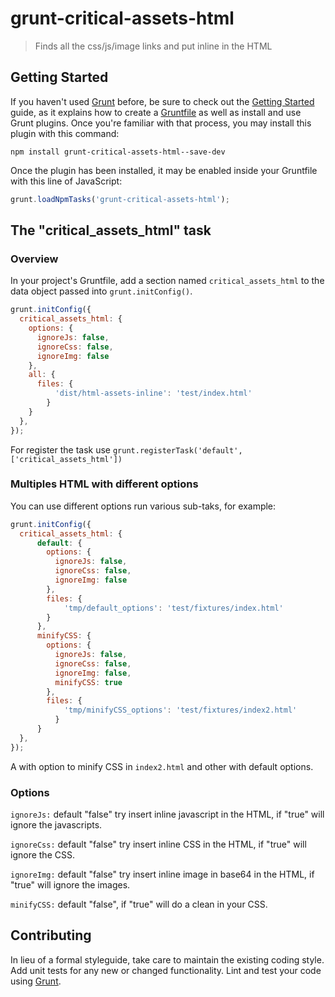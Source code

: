 # grunt-critical-assets-html

> Finds all the css/js/image links and put inline in the HTML

## Getting Started

If you haven't used [Grunt](http://gruntjs.com/) before, be sure to check out the [Getting Started](http://gruntjs.com/getting-started) guide, as it explains how to create a [Gruntfile](http://gruntjs.com/sample-gruntfile) as well as install and use Grunt plugins. Once you're familiar with that process, you may install this plugin with this command:

```shell
npm install grunt-critical-assets-html--save-dev
```

Once the plugin has been installed, it may be enabled inside your Gruntfile with this line of JavaScript:

```js
grunt.loadNpmTasks('grunt-critical-assets-html');
```

## The "critical_assets_html" task

### Overview
In your project's Gruntfile, add a section named `critical_assets_html` to the data object passed into `grunt.initConfig()`.

```js
grunt.initConfig({
  critical_assets_html: {
    options: {
      ignoreJs: false,
      ignoreCss: false,
      ignoreImg: false
    },
    all: {
      files: {
          'dist/html-assets-inline': 'test/index.html'
        }
    }
  },
});
```
For register the task use `grunt.registerTask('default', ['critical_assets_html'])`

### Multiples HTML with different options

You can use different options run various sub-taks, for example:

```js
grunt.initConfig({
  critical_assets_html: {
      default: {
        options: {
          ignoreJs: false,
          ignoreCss: false,
          ignoreImg: false
        },
        files: {
            'tmp/default_options': 'test/fixtures/index.html'
        }        
      },
      minifyCSS: {
        options: {
          ignoreJs: false,
          ignoreCss: false,
          ignoreImg: false,
          minifyCSS: true
        },
        files: {
            'tmp/minifyCSS_options': 'test/fixtures/index2.html'
          }        
      }
  },
});
```
A with option to minify CSS in `index2.html` and other with default options.

### Options
`ignoreJs:` default "false" try insert inline javascript in the HTML, if "true" will ignore the javascripts.

`ignoreCss:` default "false" try insert inline CSS in the HTML, if "true" will ignore the CSS.

`ignoreImg:` default "false" try insert inline image in base64 in the HTML, if "true" will ignore the images.

`minifyCSS:` default "false", if "true" will do a clean in your CSS.

## Contributing
In lieu of a formal styleguide, take care to maintain the existing coding style. Add unit tests for any new or changed functionality. Lint and test your code using [Grunt](http://gruntjs.com/).
